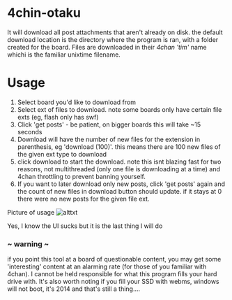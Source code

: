 4chin-otaku
===========

It will download all post attachments that aren't already on disk. the default download location is the directory where the program is ran, with a folder created for the board. Files are downloaded in their _4chan 'tim'_ name whichi is the familiar unixtime filename.

# Usage
1. Select board you'd like to download from
2. Select ext of files to download. note some boards only have certain file exts (eg, flash only has swf)
3. Click 'get posts' - be patient, on bigger boards this will take ~15 seconds
4. Download will have the number of new files for the extension in parenthesis, eg 'download (100)'. this means there are 100 new files of the given ext type to download
5. click download to start the download. note this isnt blazing fast for two reasons, not multithreaded (only one file is downloading at a time) and 4chan throttling to prevent banning yourself.
6. If you want to later download only new posts, click 'get posts' again and the count of new files in download button should update. if it stays at 0 there were no new posts for the given file ext.

Picture of usage
![alttxt][crappyimg]

[crappyimg]: https://raw.githubusercontent.com/DexterHaslem/4chin-otaku/develop/ui_instr.png "ui pic"

Yes, I know the UI sucks but it is the last thing I will do

### ~ warning ~
if you point this tool at a board of questionable content, you may get some 'interesting' content at an alarming rate (for those of you familiar with 4chan). I cannot be held responsible for what this program fills your hard drive with.
It's also worth noting if you fill your SSD with webms, windows will not boot, it's 2014 and that's still a thing....
